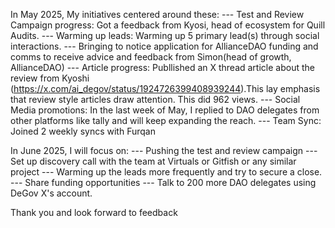 In  May 2025, My initiatives centered around these:
--- Test and Review Campaign progress: Got a feedback from Kyosi, head of ecosystem for Quill Audits.
--- Warming up leads: Warming up 5 primary lead(s) through social interactions.
--- Bringing to notice application for AllianceDAO funding and comms to receive advice and feedback from Simon(head of growth, AllianceDAO)
--- Article progress: Publlished an X thread article about the review from Kyoshi (https://x.com/ai_degov/status/1924726399408939244).This lay emphasis that review style articles draw attention. This did 962 views.
--- Social Media promotions: In the last week of May, I replied to DAO delegates from other platforms like tally and will keep expanding the reach.
--- Team Sync: Joined 2 weekly syncs with Furqan


In June 2025, I will focus on:
--- Pushing the test and review campaign 
--- Set up discovery call with the team at Virtuals or Gitfish or any similar project
--- Warming up the leads more frequently and try to secure a close.
--- Share funding opportunities
--- Talk to 200 more DAO delegates using DeGov X's account.

Thank you and look forward to feedback

